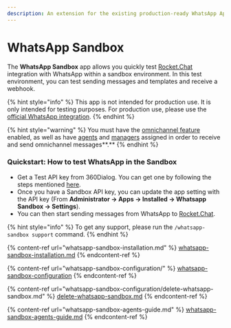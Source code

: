 ```yaml
---
description: An extension for the existing production-ready WhatsApp App.
---
```


# WhatsApp Sandbox

The **WhatsApp Sandbox** app allows you quickly test [Rocket.Chat](http://rocket.chat/) integration with WhatsApp within a sandbox environment. In this test environment, you can test sending messages and templates and receive a webhook. &#x20;

{% hint style="info" %}
This app is not intended for production use. It is only intended for testing purposes. For production use, please use the [official WhatsApp integration](https://docs.rocket.chat/guides/app-guides/omnichannel-apps/whatsapp).&#x20;
{% endhint %}

{% hint style="warning" %}
You must have the [omnichannel feature](../../../administration/admin-panel/settings/omnichannel-admins-guide/) enabled, as well as have [agents](https://docs.rocket.chat/guides/omnichannel/agents) and [managers](https://docs.rocket.chat/guides/omnichannel/managers) assigned in order to receive and send omnichannel messages**.**
{% endhint %}

### Quickstart:  How to test WhatsApp in the Sandbox <a href="#quickstart-set-up-a-log-analytics-workspace" id="quickstart-set-up-a-log-analytics-workspace"></a>

* Get a Test API key from 360Dialog. You can get one by following the steps mentioned [here](https://docs.360dialog.com/whatsapp-api/whatsapp-api/sandbox).
* Once you have a Sandbox API key, you can update the app setting with the API key (From **Administrator -> Apps -> Installed -> Whatsapp Sandbox -> Settings**).
* You can then start sending messages from WhatsApp to [Rocket.Chat](http://rocket.chat/).

{% hint style="info" %}
To get any support, please run the `/whatsapp-sandbox support` command.
{% endhint %}

{% content-ref url="whatsapp-sandbox-installation.md" %}
[whatsapp-sandbox-installation.md](whatsapp-sandbox-installation.md)
{% endcontent-ref %}

{% content-ref url="whatsapp-sandbox-configuration/" %}
[whatsapp-sandbox-configuration](whatsapp-sandbox-configuration/)
{% endcontent-ref %}

{% content-ref url="whatsapp-sandbox-configuration/delete-whatsapp-sandbox.md" %}
[delete-whatsapp-sandbox.md](whatsapp-sandbox-configuration/delete-whatsapp-sandbox.md)
{% endcontent-ref %}

{% content-ref url="whatsapp-sandbox-agents-guide.md" %}
[whatsapp-sandbox-agents-guide.md](whatsapp-sandbox-agents-guide.md)
{% endcontent-ref %}
